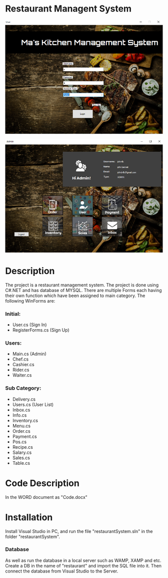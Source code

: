 # Restaurant Managent System
<p align="center">
  <img src="./Picture/user.PNG" />
</p>

<p align="center">
  <img src="./Picture/Main.PNG" />
</p>


# Description
The project is a restaurant management system. The project is done using C#.NET and has database of MYSQL. There are multiple Forms each having their own function which have been assigned to main category.
The following WinForms are:
### Initial:

*	User.cs (Sign In)
*	RegisterForms.cs (Sign Up)

### Users:
*	Main.cs (Admin)
*	Chef.cs
*	Cashier.cs
*	Rider.cs
*	Waiter.cs

### Sub Category:
*	Delivery.cs
*	Users.cs (User List) 		
*	Inbox.cs
*	Info.cs
*	Inventory.cs
*	Menu.cs
*	Order.cs
*	Payment.cs	
*	Pos.cs	
*	Recipe.cs
*	Salary.cs
*	Sales.cs
*	Table.cs

# Code Description
In the WORD document as "Code.docx"


# Installation
Install Visual Studio in PC, and run the file "restaurantSystem.sln" in the folder "restaurantSystem". 
### Database
As well as run the database in a local server such as WAMP, XAMP and etc. Create a DB in the name of "restaurant" and import the SQL file into it. 
Then connect the database from Visual Studio to the Server.


